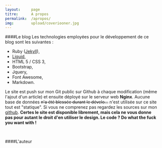```yaml
---
layout: 	page
titre: 		A propos
permalink: 	/apropos/
img:		upload/coveriooner.jpg
---  
```

  

####Le blog
Les technologies employées pour le développement de ce blog sont les suivantes : 

* Ruby ([Jekyll][jekyll]),
* [Liquid][liquid],
* HTML 5 / CSS 3,
* Bootstrap,
* Jquery,
* Font Awesome,
* Markdown.

Le site est push sur mon Git public sur Github à chaque modification (même l'ajout d'un article) et ensuite déployé sur le serveur web **Nginx**. Aucune base de données <del>n'a été blessée durant le dévelo...</del> n'est utilisée sur ce site tout est "statique". Si vous ne comprenez pas regardez les sources sur mon [github][github]. **Certes le site est disponible librement, mais cela ne vous donne pas pour autant le droit d'en utiliser le design. Le code ? Do what the fuck you want with !**
  
<br>


####L'auteur


[jekyll]:	http://jekyllrb.com/
[github]:	https://github.com/iooner/iooner.me
[liquid]:	https://github.com/Shopify/liquid/wiki/Liquid-for-Designers